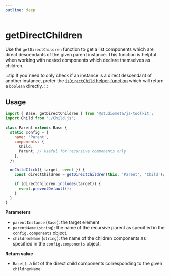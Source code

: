 ```yaml
---
outline: deep
---
```


# getDirectChildren

Use the `getDirectChildren` function to get a list components which are direct descendants of the given parent instance. This function is helpful when working with nested components which declare themselves as children.

:::tip
If you need to only check if an instance is a direct descendant of another instance, prefer the [`isDirectChild` helper function](/api/helpers/isDirectChild.md) which will return a `boolean` directly.
:::

## Usage

```js {1,9,16} twoslash
import { Base, getDirectChildren } from '@studiometa/js-toolkit';
import Child from './Child.js';

class Parent extends Base {
  static config = {
    name: 'Parent',
    components: {
      Child,
      Parent, // Useful for recursive components only
    },
  };

  onChildClick({ target, event }) {
    const directChildren = getDirectChildren(this, 'Parent', 'Child');

    if (directChildren.includes(target)) {
      event.preventDefault();
    }
  }
}
```

**Parameters**

- `parentInstance` (`Base`): the target element
- `parentName` (`string`): the name of the recursive parent as specified in the `config.components` object.
- `childrenName` (`string`): the name of the children components as specified in the `config.components` object.

**Return value**

- `Base[]`: a list of the direct child components corresponding to the given `childrenName`
